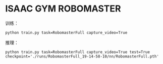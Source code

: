# ISAAC GYM ROBOMASTER

训练：
```
python train.py task=RobomasterFull capture_video=True
```

推理：
```
python train.py task=RobomasterFull capture_video=True test=True checkpoint='./runs/RobomasterFull_19-14-58-10/nn/RobomasterFull.pth'
```
